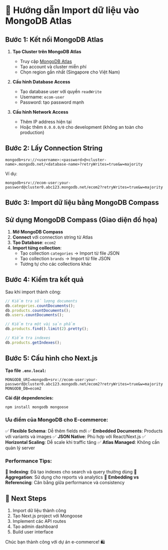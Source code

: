 # 🚀 Hướng dẫn Import dữ liệu vào MongoDB Atlas

## Bước 1: Kết nối MongoDB Atlas

1. **Tạo Cluster trên MongoDB Atlas**
   - Truy cập [MongoDB Atlas](https://cloud.mongodb.com)
   - Tạo account và cluster miễn phí
   - Chọn region gần nhất (Singapore cho Việt Nam)

2. **Cấu hình Database Access**
   - Tạo database user với quyền `readWrite`
   - Username: `ecom-user`
   - Password: tạo password mạnh

3. **Cấu hình Network Access**
   - Thêm IP address hiện tại
   - Hoặc thêm `0.0.0.0/0` cho development (không an toàn cho production)

## Bước 2: Lấy Connection String

```
mongodb+srv://<username>:<password>@<cluster-name>.mongodb.net/<database-name>?retryWrites=true&w=majority
```

Ví dụ:

```
mongodb+srv://ecom-user:your-password@cluster0.abc123.mongodb.net/ecom2?retryWrites=true&w=majority
```

## Bước 3: Import dữ liệu bằng MongoDB Compass

## Sử dụng MongoDB Compass (Giao diện đồ họa)

1. **Mở MongoDB Compass**
2. **Connect** với connection string từ Atlas
3. **Tạo Database**: `ecom2`
4. **Import từng collection**:
   - Tạo collection `categories` → Import từ file JSON
   - Tạo collection `brands` → Import từ file JSON
   - Tương tự cho các collections khác

## Bước 4: Kiểm tra kết quả

Sau khi import thành công:

```javascript
// Kiểm tra số lượng documents
db.categories.countDocuments();
db.products.countDocuments();
db.users.countDocuments();

// Kiểm tra một vài sản phẩm
db.products.find().limit(2).pretty();

// Kiểm tra indexes
db.products.getIndexes();
```

## Bước 5: Cấu hình cho Next.js

**Tạo file `.env.local`:**

```env
MONGODB_URI=mongodb+srv://ecom-user:your-password@cluster0.abc123.mongodb.net/ecom2?retryWrites=true&w=majority
MONGODB_DB=ecom2
```

**Cài đặt dependencies:**

```bash
npm install mongodb mongoose
```

### Ưu điểm của MongoDB cho E-commerce:

✅ **Flexible Schema**: Dễ thêm fields mới
✅ **Embedded Documents**: Products với variants và images
✅ **JSON Native**: Phù hợp với React/Next.js
✅ **Horizontal Scaling**: Dễ scale khi traffic tăng
✅ **Atlas Managed**: Không cần quản lý server

### Performance Tips:

🚀 **Indexing**: Đã tạo indexes cho search và query thường dùng
🚀 **Aggregation**: Sử dụng cho reports và analytics
🚀 **Embedding vs Referencing**: Cân bằng giữa performance và consistency

## 🎯 Next Steps

1. Import dữ liệu thành công
2. Tạo Next.js project với Mongoose
3. Implement các API routes
4. Tạo admin dashboard
5. Build user interface

Chúc bạn thành công với dự án e-commerce! 🛍️
